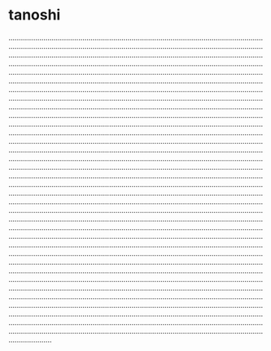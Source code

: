# tanoshi
.........................................................................................................................................................................................................................................................................................................................................................................................................................................................................................................................................................................................................................................................................................................................................................................................................................................................................................................................................................................................................................................................................................................................................................................................................................................................................................................................................................................................................................................................................................................................................................................................................................................................................................................................................................................................................................................................................................................................................................................................................................................................................................................................................................................................................................................................................................................................................................................................................................................................................................................................................................................................................................................................................................................................................................................................................................................................................................................................................................................................................................................................................................................................................................................................................................................................................................................................................................................................................................................................................................................................................................................................................................................................................................................................................................................................................................................................................................................................................................................................................................................................................................................................................................................................................................................................................................................................................................................................................................................................................................................................................